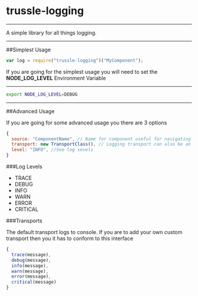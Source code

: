 # trussle-logging

---

A simple library for all things logging.

---
##Simplest Usage

```js
var log = require("trussle-logging")("MyComponent");
```

If you are going for the simplest usage you will need to set the **NODE_LOG_LEVEL** Environment Variable


---

```bash
export NODE_LOG_LEVEL=DEBUG
```

---
##Advanced Usage

If you are going for some advanced usage you there are 3 options

```js
{
  source: "ComponentName", // Name for component useful for navigating to your js file
  transport: new TransportClass(), // Logging transport can also be an array, default is console transport
  level: "INFO", //See log sevels
}
```

###Log Levels
* TRACE
* DEBUG
* INFO
* WARN
* ERROR
* CRITICAL

###Transports

The default transport logs to console.
If you are to add your own custom transport then you it has to conform to this interface

```js
{
  trace(message),
  debug(message),
  info(message),
  warn(message),
  error(message),
  critical(message)
}
```
